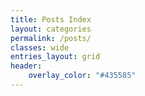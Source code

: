 ```yaml
---
title: Posts Index
layout: categories
permalink: /posts/
classes: wide
entries_layout: grid
header:
    overlay_color: "#435585"
---
```

<!-- <h1>Posts</h1> -->
<!-- <p>Halaman ini dibagi menjadi 3 macam yaitu Blog, Article, dan Logs</p> -->
<!-- <ul> -->
<!--     <li>Blog akan berisi seperti jurnal atau diary penulis tentang kegiatan yang dilakukan</li> -->
<!--     <li>Article berisi tentang tulisan yang panjang dan memiliki reference di setiap bagiannya</li> -->
<!--     <li>Logs Note kegiatan atau hal hal yang telah didokumentasikan</li> -->
<!-- </ul> -->
